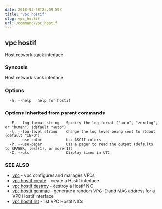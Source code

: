 ```yaml
---
date: 2018-02-28T23:59:59Z
title: "vpc hostif"
slug: vpc_hostif
url: /command/vpc_hostif
---
```

## vpc hostif

Host network stack interface

### Synopsis


Host network stack interface

### Options

```
  -h, --help   help for hostif
```

### Options inherited from parent commands

```
  -F, --log-format string   Specify the log format ("auto", "zerolog", or "human") (default "auto")
  -l, --log-level string    Change the log level being sent to stdout (default "INFO")
      --use-color           Use ASCII colors
  -P, --use-pager           Use a pager to read the output (defaults to $PAGER, less(1), or more(1))
  -Z, --utc                 Display times in UTC
```

### SEE ALSO
* [vpc](/command/vpc)	 - vpc configures and manages VPCs
* [vpc hostif create](/command/vpc_hostif_create)	 - create a Hostif interface
* [vpc hostif destroy](/command/vpc_hostif_destroy)	 - destroy a Hostif NIC
* [vpc hostif genmac](/command/vpc_hostif_genmac)	 - generate a random VPC ID and MAC address for a VPC Hostif Interface
* [vpc hostif list](/command/vpc_hostif_list)	 - list VPC Hostif NICs

